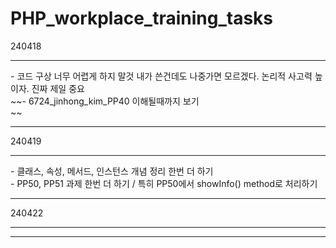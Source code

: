 # PHP_workplace_training_tasks<br>

240418
<hr>
- 코드 구상 너무 어렵게 하지 말것 내가 쓴건데도 나중가면 모르겠다. 논리적 사고력 높이자. 진짜 제일 중요 <br>
~~- 6724_jinhong_kim_PP40 이해될때까지 보기 <br>~~
<hr>
240419
<hr>
- 클래스, 속성, 메서드, 인스턴스 개념 정리 한번 더 하기<br>
- PP50, PP51 과제 한번 더 하기 / 특히 PP50에서 showInfo() method로 처리하기 
<hr>
240422
<hr>
<hr>


